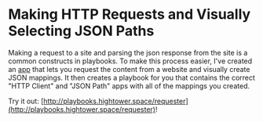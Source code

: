 # Making HTTP Requests and Visually Selecting JSON Paths

Making a request to a site and parsing the json response from the site is a common constructs in playbooks. To make this process easier, I've created an [app](http://playbooks.hightower.space/requester) that lets you request the content from a website and visually create JSON mappings. It then creates a playbook for you that contains the correct "HTTP Client" and "JSON Path" apps with all of the mappings you created.

Try it out: [http://playbooks.hightower.space/requester](http://playbooks.hightower.space/requester)!
